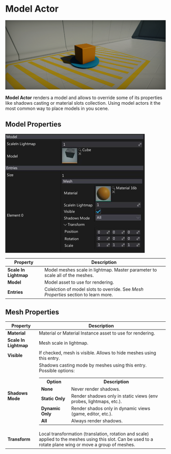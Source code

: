 # Model Actor

![Models](media/box.png)

**Model Actor** renders a model and allows to override some of its properties like shadows casting or material slots collection. Using model actors it the most common way to place models in you scene.

## Model Properties

![Model Properties](media/model-properties.jpg)

| Property | Description |
|--------|--------|
| **Scale In Lightmap** | Model meshes scale in lightmap. Master parameter to scale all of the meshes. |
| **Model** | Model asset to use for rendering. |
| **Entries** | Colelction of model slots to override. See *Mesh Properties* section to learn more. |

## Mesh Properties

| Property | Description |
|--------|--------|
| **Material** | Material or Material Instance asset to use for rendering. |
| **Scale In Lightmap** | Mesh scale in lightmap. |
| **Visible** | If checked, mesh is visible. Allows to hide meshes using this entry. |
| **Shadows Mode** | Shadows casting mode by meshes using this entry. Possible options: <br><table><tbody><tr><th>Option</th><th>Description</th></tr><tr><td>**None**</td><td>Never render shadows.</td></tr><tr><td>**Static Only**</td><td>Render shadows only in static views (env probes, lightmaps, etc.).</td></tr><tr><td>**Dynamic Only**</td><td>Render shados only in dynamic views (game, editor, etc.).</td></tr><tr><td>**All**</td><td>Always render shadows.</td></tr></tbody></table> |
| **Transform** | Local transformation (translation, rotation and scale) applied to the meshes using this slot. Can be used to a rotate plane wing or move a group of meshes. |
